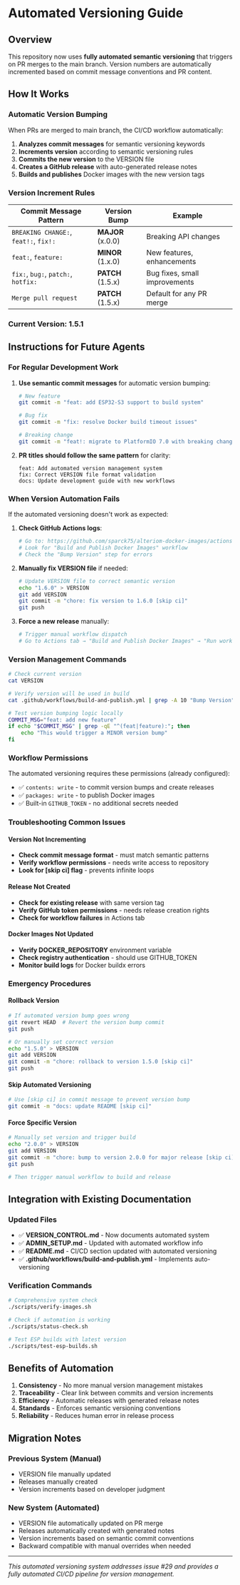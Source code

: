 # Automated Versioning Guide

## Overview

This repository now uses **fully automated semantic versioning** that triggers on PR merges to the main branch. Version numbers are automatically incremented based on commit message conventions and PR content.

## How It Works

### Automatic Version Bumping

When PRs are merged to main branch, the CI/CD workflow automatically:

1. **Analyzes commit messages** for semantic versioning keywords
2. **Increments version** according to semantic versioning rules
3. **Commits the new version** to the VERSION file
4. **Creates a GitHub release** with auto-generated release notes
5. **Builds and publishes** Docker images with the new version tags

### Version Increment Rules

| Commit Message Pattern | Version Bump | Example |
|------------------------|-------------|---------|
| `BREAKING CHANGE:`, `feat!:`, `fix!:` | **MAJOR** (x.0.0) | Breaking API changes |
| `feat:`, `feature:` | **MINOR** (1.x.0) | New features, enhancements |
| `fix:`, `bug:`, `patch:`, `hotfix:` | **PATCH** (1.5.x) | Bug fixes, small improvements |
| `Merge pull request` | **PATCH** (1.5.x) | Default for any PR merge |

### Current Version: 1.5.1

## Instructions for Future Agents

### For Regular Development Work

1. **Use semantic commit messages** for automatic version bumping:
   ```bash
   # New feature
   git commit -m "feat: add ESP32-S3 support to build system"
   
   # Bug fix
   git commit -m "fix: resolve Docker build timeout issues"
   
   # Breaking change
   git commit -m "feat!: migrate to PlatformIO 7.0 with breaking changes"
   ```

2. **PR titles should follow the same pattern** for clarity:
   ```
   feat: Add automated version management system
   fix: Correct VERSION file format validation
   docs: Update development guide with new workflows
   ```

### When Version Automation Fails

If the automated versioning doesn't work as expected:

1. **Check GitHub Actions logs**:
   ```bash
   # Go to: https://github.com/sparck75/alteriom-docker-images/actions
   # Look for "Build and Publish Docker Images" workflow
   # Check the "Bump Version" step for errors
   ```

2. **Manually fix VERSION file** if needed:
   ```bash
   # Update VERSION file to correct semantic version
   echo "1.6.0" > VERSION
   git add VERSION
   git commit -m "chore: fix version to 1.6.0 [skip ci]"
   git push
   ```

3. **Force a new release** manually:
   ```bash
   # Trigger manual workflow dispatch
   # Go to Actions tab → "Build and Publish Docker Images" → "Run workflow"
   ```

### Version Management Commands

```bash
# Check current version
cat VERSION

# Verify version will be used in build
cat .github/workflows/build-and-publish.yml | grep -A 10 "Bump Version"

# Test version bumping logic locally
COMMIT_MSG="feat: add new feature"
if echo "$COMMIT_MSG" | grep -qE "^(feat|feature):"; then
    echo "This would trigger a MINOR version bump"
fi
```

### Workflow Permissions

The automated versioning requires these permissions (already configured):
- ✅ `contents: write` - to commit version bumps and create releases
- ✅ `packages: write` - to publish Docker images
- ✅ Built-in `GITHUB_TOKEN` - no additional secrets needed

### Troubleshooting Common Issues

#### Version Not Incrementing
- **Check commit message format** - must match semantic patterns
- **Verify workflow permissions** - needs write access to repository
- **Look for [skip ci] flag** - prevents infinite loops

#### Release Not Created
- **Check for existing release** with same version tag
- **Verify GitHub token permissions** - needs release creation rights
- **Check for workflow failures** in Actions tab

#### Docker Images Not Updated
- **Verify DOCKER_REPOSITORY** environment variable
- **Check registry authentication** - should use GITHUB_TOKEN
- **Monitor build logs** for Docker buildx errors

### Emergency Procedures

#### Rollback Version
```bash
# If automated version bump goes wrong
git revert HEAD  # Revert the version bump commit
git push

# Or manually set correct version
echo "1.5.0" > VERSION
git add VERSION
git commit -m "chore: rollback to version 1.5.0 [skip ci]"
git push
```

#### Skip Automated Versioning
```bash
# Use [skip ci] in commit message to prevent version bump
git commit -m "docs: update README [skip ci]"
```

#### Force Specific Version
```bash
# Manually set version and trigger build
echo "2.0.0" > VERSION
git add VERSION
git commit -m "chore: bump to version 2.0.0 for major release [skip ci]"
git push

# Then trigger manual workflow to build and release
```

## Integration with Existing Documentation

### Updated Files
- ✅ **VERSION_CONTROL.md** - Now documents automated system
- ✅ **ADMIN_SETUP.md** - Updated with automated workflow info
- ✅ **README.md** - CI/CD section updated with automated versioning
- ✅ **.github/workflows/build-and-publish.yml** - Implements auto-versioning

### Verification Commands
```bash
# Comprehensive system check
./scripts/verify-images.sh

# Check if automation is working
./scripts/status-check.sh

# Test ESP builds with latest version
./scripts/test-esp-builds.sh
```

## Benefits of Automation

1. **Consistency** - No more manual version management mistakes
2. **Traceability** - Clear link between commits and version increments
3. **Efficiency** - Automatic releases with generated release notes
4. **Standards** - Enforces semantic versioning conventions
5. **Reliability** - Reduces human error in release process

## Migration Notes

### Previous System (Manual)
- VERSION file manually updated
- Releases manually created
- Version increments based on developer judgment

### New System (Automated)
- VERSION file automatically updated on PR merge
- Releases automatically created with generated notes
- Version increments based on semantic commit conventions
- Backward compatible with manual overrides when needed

---

*This automated versioning system addresses issue #29 and provides a fully automated CI/CD pipeline for version management.*